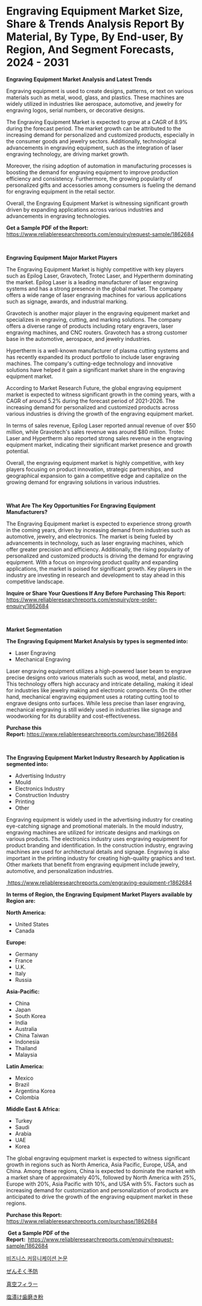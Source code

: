 <p><h1>Engraving Equipment Market Size, Share & Trends Analysis Report By Material, By Type, By End-user, By Region, And Segment Forecasts, 2024 - 2031</h1></p><p><strong>Engraving Equipment Market Analysis and Latest Trends</strong></p>
<p><p>Engraving equipment is used to create designs, patterns, or text on various materials such as metal, wood, glass, and plastics. These machines are widely utilized in industries like aerospace, automotive, and jewelry for engraving logos, serial numbers, or decorative designs.</p><p>The Engraving Equipment Market is expected to grow at a CAGR of 8.9% during the forecast period. The market growth can be attributed to the increasing demand for personalized and customized products, especially in the consumer goods and jewelry sectors. Additionally, technological advancements in engraving equipment, such as the integration of laser engraving technology, are driving market growth.</p><p>Moreover, the rising adoption of automation in manufacturing processes is boosting the demand for engraving equipment to improve production efficiency and consistency. Furthermore, the growing popularity of personalized gifts and accessories among consumers is fueling the demand for engraving equipment in the retail sector.</p><p>Overall, the Engraving Equipment Market is witnessing significant growth driven by expanding applications across various industries and advancements in engraving technologies.</p></p>
<p><strong>Get a Sample PDF of the Report:&nbsp;</strong> <a href="https://www.reliableresearchreports.com/enquiry/request-sample/1862684">https://www.reliableresearchreports.com/enquiry/request-sample/1862684</a></p>
<p>&nbsp;</p>
<p><strong>Engraving Equipment Major Market Players</strong></p>
<p><p>The Engraving Equipment Market is highly competitive with key players such as Epilog Laser, Gravotech, Trotec Laser, and Hypertherm dominating the market. Epilog Laser is a leading manufacturer of laser engraving systems and has a strong presence in the global market. The company offers a wide range of laser engraving machines for various applications such as signage, awards, and industrial marking.</p><p>Gravotech is another major player in the engraving equipment market and specializes in engraving, cutting, and marking solutions. The company offers a diverse range of products including rotary engravers, laser engraving machines, and CNC routers. Gravotech has a strong customer base in the automotive, aerospace, and jewelry industries.</p><p>Hypertherm is a well-known manufacturer of plasma cutting systems and has recently expanded its product portfolio to include laser engraving machines. The company's cutting-edge technology and innovative solutions have helped it gain a significant market share in the engraving equipment market.</p><p>According to Market Research Future, the global engraving equipment market is expected to witness significant growth in the coming years, with a CAGR of around 5.2% during the forecast period of 2021-2026. The increasing demand for personalized and customized products across various industries is driving the growth of the engraving equipment market.</p><p>In terms of sales revenue, Epilog Laser reported annual revenue of over $50 million, while Gravotech's sales revenue was around $80 million. Trotec Laser and Hypertherm also reported strong sales revenue in the engraving equipment market, indicating their significant market presence and growth potential.</p><p>Overall, the engraving equipment market is highly competitive, with key players focusing on product innovation, strategic partnerships, and geographical expansion to gain a competitive edge and capitalize on the growing demand for engraving solutions in various industries.</p></p>
<p>&nbsp;</p>
<p><strong>What Are The Key Opportunities For Engraving Equipment Manufacturers?</strong></p>
<p><p>The Engraving Equipment market is expected to experience strong growth in the coming years, driven by increasing demand from industries such as automotive, jewelry, and electronics. The market is being fueled by advancements in technology, such as laser engraving machines, which offer greater precision and efficiency. Additionally, the rising popularity of personalized and customized products is driving the demand for engraving equipment. With a focus on improving product quality and expanding applications, the market is poised for significant growth. Key players in the industry are investing in research and development to stay ahead in this competitive landscape.</p></p>
<p><strong>Inquire or Share Your Questions If Any Before Purchasing This Report:</strong> <a href="https://www.reliableresearchreports.com/enquiry/pre-order-enquiry/1862684">https://www.reliableresearchreports.com/enquiry/pre-order-enquiry/1862684</a></p>
<p>&nbsp;</p>
<p><strong>Market Segmentation</strong></p>
<p><strong>The Engraving Equipment Market Analysis by types is segmented into:</strong></p>
<p><ul><li>Laser Engraving</li><li>Mechanical Engraving</li></ul></p>
<p><p>Laser engraving equipment utilizes a high-powered laser beam to engrave precise designs onto various materials such as wood, metal, and plastic. This technology offers high accuracy and intricate detailing, making it ideal for industries like jewelry making and electronic components. On the other hand, mechanical engraving equipment uses a rotating cutting tool to engrave designs onto surfaces. While less precise than laser engraving, mechanical engraving is still widely used in industries like signage and woodworking for its durability and cost-effectiveness.</p></p>
<p><strong>Purchase this Report:&nbsp;</strong><a href="https://www.reliableresearchreports.com/purchase/1862684">https://www.reliableresearchreports.com/purchase/1862684</a></p>
<p>&nbsp;</p>
<p><strong>The Engraving Equipment Market Industry Research by Application is segmented into:</strong></p>
<p><ul><li>Advertising Industry</li><li>Mould</li><li>Electronics Industry</li><li>Construction Industry</li><li>Printing</li><li>Other</li></ul></p>
<p><p>Engraving equipment is widely used in the advertising industry for creating eye-catching signage and promotional materials. In the mould industry, engraving machines are utilized for intricate designs and markings on various products. The electronics industry uses engraving equipment for product branding and identification. In the construction industry, engraving machines are used for architectural details and signage. Engraving is also important in the printing industry for creating high-quality graphics and text. Other markets that benefit from engraving equipment include jewelry, automotive, and personalization industries.</p></p>
<p><a href="https://www.reliableresearchreports.com/engraving-equipment-r1862684">&nbsp;https://www.reliableresearchreports.com/engraving-equipment-r1862684</a></p>
<p><strong>In terms of Region, the Engraving Equipment Market Players available by Region are:</strong></p>
<p>
    <p> <strong> North America: </strong>
        <ul>
            <li>United States</li>
            <li>Canada</li>
        </ul>
        </p> 
    <p> <strong> Europe: </strong>
        <ul>
            <li>Germany</li>
            <li>France</li>
            <li>U.K.</li>
            <li>Italy</li>
            <li>Russia</li>
        </ul>
        </p> 
    <p> <strong> Asia-Pacific: </strong>
        <ul>
            <li>China</li>
            <li>Japan</li>
            <li>South Korea</li>
            <li>India</li>
            <li>Australia</li>
            <li>China Taiwan</li>
            <li>Indonesia</li>
            <li>Thailand</li>
            <li>Malaysia</li>
        </ul>
        </p> 
    <p> <strong> Latin America: </strong>
        <ul>
            <li>Mexico</li>
            <li>Brazil</li>
            <li>Argentina Korea</li>
            <li>Colombia</li>
        </ul>
        </p> 
    <p> <strong> Middle East & Africa: </strong>
        <ul>
            <li>Turkey</li>
            <li>Saudi</li>
            <li>Arabia</li>
            <li>UAE</li>
            <li>Korea</li>
        </ul>
    </p>
    </p>
<p><p>The global engraving equipment market is expected to witness significant growth in regions such as North America, Asia Pacific, Europe, USA, and China. Among these regions, China is expected to dominate the market with a market share of approximately 40%, followed by North America with 25%, Europe with 20%, Asia Pacific with 10%, and USA with 5%. Factors such as increasing demand for customization and personalization of products are anticipated to drive the growth of the engraving equipment market in these regions.</p></p>
<p><strong>Purchase this Report: </strong><a href="https://www.reliableresearchreports.com/purchase/1862684">https://www.reliableresearchreports.com/purchase/1862684</a></p>
<p>&nbsp;<strong>Get a Sample PDF of the Report:&nbsp;&nbsp;</strong><a href="https://www.reliableresearchreports.com/enquiry/request-sample/1862684">https://www.reliableresearchreports.com/enquiry/request-sample/1862684</a></p>
<p><strong></strong></p>
<p><p><a href="https://medium.com/@juliastanley2022/%EB%B9%84%EC%A7%80%EB%8B%88%EC%8A%A4-%EC%BB%A4%EB%AE%A4%EB%8B%88%EC%BC%80%EC%9D%B4%EC%85%98-%EB%85%BC%EB%AC%B8-%EC%8B%9C%EC%9E%A5-%EA%B2%BD%EC%9F%81-%EB%B6%84%EC%84%9D-%EC%8B%9C%EC%9E%A5-%EB%8F%99%ED%96%A5-%EB%B0%8F-2031%EB%85%84%EA%B9%8C%EC%A7%80%EC%9D%98-%EC%98%88%EC%B8%A1-e3a195aa197c">비즈니스 커뮤니케이션 논문</a></p><p><a href="https://medium.com/@lindrup2/%E5%96%98%E6%81%AF%E4%BA%88%E9%98%B2%E5%B8%82%E5%A0%B4-2031%E5%B9%B4%E3%81%BE%E3%81%A7%E3%81%AE%E6%88%90%E5%8A%9F%E3%81%99%E3%82%8B%E3%83%93%E3%82%B8%E3%83%8D%E3%82%B9%E6%88%A6%E7%95%A5%E3%81%AE%E9%8D%B5-927fb73cf953">ぜんそく予防</a></p><p><a href="https://github.com/SarahFahey88/Market-Research-Report-List-1/blob/main/703486421709.md">真空フィラー</a></p><p><a href="https://medium.com/@dylanwright66/%E5%A1%A9%E5%91%B3%E6%AD%AF%E7%A3%A8%E3%81%8D%E3%83%9A%E3%83%BC%E3%82%B9%E3%83%88%E5%B8%82%E5%A0%B4%E3%81%AE%E8%A6%8F%E6%A8%A1%E3%81%A8%E5%B8%82%E5%A0%B4%E5%8B%95%E5%90%91-%E5%AE%8C%E5%85%A8%E3%81%AA%E6%A5%AD%E7%95%8C%E6%A6%82%E8%A6%81-2024%E5%B9%B4%E3%81%8B%E3%82%892031%E5%B9%B4-3c6f82f5cf36">塩漬け歯磨き粉</a></p></p>